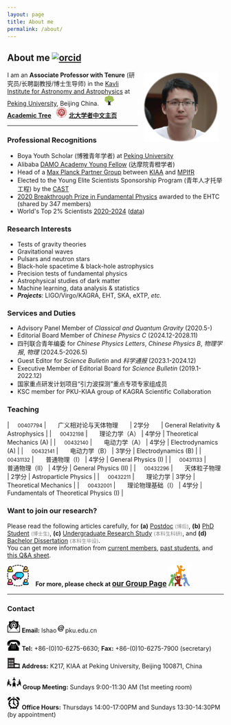 ```yaml
---
layout: page
title: About me
permalink: /about/
---
```


## <b>About me</b> [<img src="https://kiaagravity.github.io/assets/orcid.png" alt="orcid" style="width:20px;height:20px;">](https://orcid.org/0000-0002-1334-8853)

<img style="float: right;" src="shao2.png" width="180" hspace="10"> 

I am an **Associate Professor with Tenure** (研究员/长聘副教授/博士生导师) in the [Kavli
Institute for Astronomy and Astrophysics](http://kiaa.pku.edu.cn/) at [Peking
University](http://www.pku.edu.cn/), Beijing China. 
&nbsp; <img src="tree.png" alt="PKU" style="height:25px;"> [**Academic Tree**](https://academictree.org/astronomy/peopleinfo.php?pid=913811)
&nbsp; <img src="../publication/pku.png" alt="PKU" style="height:25px;"> [**北大学者中文主页**](http://scholar.pku.edu.cn/lshao)

<!-- &nbsp; &nbsp; &nbsp; &nbsp;<big><b><font color="blue">找我做本科毕设的，请<a href="https://kiaagravity.github.io/assets/bachelor">猛戳这里</a>，谢谢！</font></b></big>（24年秋/冬） -->

---

<p></p>

### Professional Recognitions

- Boya Youth Scholar (博雅青年学者) at [Peking University](http://www.pku.edu.cn/)
- Alibaba [DAMO Academy Young Fellow](https://damo.alibaba.com/damo-academy-young-fellow) (达摩院青橙学者)
- Head of a [Max Planck Partner Group](http://kiaa.pku.edu.cn/info/1129/7050.htm)  between [KIAA](http://kiaa.pku.edu.cn/) and [MPIfR](http://www.mpifr-bonn.mpg.de/2169/en)
- Elected to the Young Elite Scientists Sponsorship Program (青年人才托举工程) by the [CAST](http://www.cast.org.cn/)
- [2020 Breakthrough Prize in Fundamental
  Physics](https://friendshao.github.io/docs/breakthrough_Certificate_2020.pdf) awarded to the EHTC (shared by 347 members)
- World's Top 2% Scientists [2020-2024](top2.png) ([data](https://elsevier.digitalcommonsdata.com/datasets/btchxktzyw/7))

### Research Interests

- Tests of gravity theories
- Gravitational waves
- Pulsars and neutron stars
- Black-hole spacetime & black-hole astrophysics
- Precision tests of fundamental physics
- Astrophysical studies of dark matter
- Machine learning, data analysis & statistics
- <b><i>Projects</i></b>: LIGO/Virgo/KAGRA, EHT, SKA, eXTP, *etc.*

### Services and Duties

- Advisory Panel Member of *Classical and Quantum Gravity* (2020.5-)
- Editorial Board Member of *Chinese Physics C* (2024.12-2028.11)
- 四刊联合青年编委 for *Chinese Physics Letters*, *Chinese Physics B*, *物理学报*, *物理* (2024.5-2026.5)
- Guest Editor for *Science Bulletin* and *科学通报* (2023.1-2024.12)
- Executive Member of Editorial Board for *Science Bulletin* (2019.1-2022.12)
- 国家重点研发计划项目“引力波探测”重点专项专家组成员
- KSC member for PKU-KIAA group of KAGRA Scientific Collaboration

### Teaching

| &nbsp; &nbsp; <small>00407794</small> | &nbsp; &nbsp; &nbsp; <span class="hovertext" data-hover="2027年（秋） 2026年（秋） 2024年（秋） 2023年（秋） 2021年（秋） 2020年（秋） 2019年（秋）">广义相对论与天体物理</span> &nbsp; &nbsp; &nbsp; | 2学分 &nbsp; &nbsp; &nbsp; | General Relativity & Astrophysics |
| &nbsp; &nbsp; <small>00432198</small> | &nbsp; &nbsp; &nbsp; <span class="hovertext" data-hover="2025年（春） 2024年（春） 2022年（秋） 2021年（秋） 2019年（秋）">理论力学（A）</span> | 4学分 | Theoretical Mechanics (A) |
| &nbsp; &nbsp; <small>00432140</small> | &nbsp; &nbsp; &nbsp; <span class="hovertext" data-hover="2024年（秋） 2023年（秋）">电动力学（A）</span> | 4学分 | Electrodynamics (A)  |
| &nbsp; &nbsp; <small>00432141</small> | &nbsp; &nbsp; &nbsp; <span class="hovertext" data-hover="2022年（秋）">电动力学（B）</span> | 3学分 | Electrodynamics (B)  |
| &nbsp; &nbsp; <small>00431132</small> | &nbsp; &nbsp; &nbsp; <span class="hovertext" data-hover="2024年（春） 2022年（春） 2021年（春）">普通物理（I）</span> | 4学分 | General Physics (I)  |
| &nbsp; &nbsp; <small>00431133</small> | &nbsp; &nbsp; &nbsp; <span class="hovertext" data-hover="2020年（秋）">普通物理（II）</span> | 4学分 | General Physics (II) |
| &nbsp; &nbsp; <small>00432296</small> | &nbsp; &nbsp; &nbsp; <span class="hovertext" data-hover="2022年（春）">天体粒子物理</span> | 2学分 | Astroparticle Physics |
| &nbsp; &nbsp; <small>00432211</small> | &nbsp; &nbsp; &nbsp; <span class="hovertext" data-hover="尚未开课">理论力学</span> | 3学分 | Theoretical Mechanics |
| &nbsp; &nbsp; <small>00432001</small> | &nbsp; &nbsp; &nbsp; <span class="hovertext" data-hover="尚未开课">理论物理基础（I）</span> | 4学分 | Fundamentals of Theoretical Physics (I)  |

<!-- 
| &nbsp; &nbsp; <span class="hovertext" data-hover="尚未开课">广义相对论</span> &nbsp; &nbsp; &nbsp; | 4学分 &nbsp; &nbsp; &nbsp; | General Relativity |
| &nbsp; &nbsp; <span class="hovertext" data-hover="尚未开课">狭义相对论</span>  <font color="gray"><small><small> *** 建设中</small></small></font> | 2学分 | Special Relativity |
| &nbsp; &nbsp; <span class="hovertext" data-hover="尚未开课">百年物理</span>  <font color="gray"><small><small> *** 建设中</small></small></font> | 2学分 | Centenary Physics |
-->

<p></p>

### Want to join our research?

Please read the following articles carefully, for
**(a)** [Postdoc](https://kiaagravity.github.io/assets/postdoc) <font color="gray"><small>(博后)</small></font>,
**(b)** [PhD Student](https://kiaagravity.github.io/assets/phd) <font color="gray"><small>(博士生)</small></font>, 
**(c)** [Undergraduate Research Study](https://kiaagravity.github.io/assets/undergraduate) <font color="gray"><small>(本科生科研)</small></font>, and 
**(d)** [Bachelor Dissertation](https://kiaagravity.github.io/assets/bachelor) <font color="gray"><small>(本科生毕设)</small></font>.  
You can get more information from [current
members](https://kiaagravity.github.io/member/), [past
students](https://friendshao.github.io/docs/theses), and [this Q&A
sheet](https://kiaagravity.github.io/assets/QA).

 <img src="group.png" width="50"> &nbsp;&nbsp; **For more, please check at [<big>our Group Page</big>](https://kiaagravity.github.io)**  <img src="team.png" width="50">

<p></p>

---

<p></p>

### Contact


<img src="email.png" width="30"> **Email:** lshao<img src="at.jpg"
width="20">pku.edu.cn
 
<img src="phone.png" width="30"> **Tel:** +86-(0)10-6275-6630; **Fax:** +86-(0)10-6275-7900 (secretary)

<img src="office.png" width="30"> **Address:** K217, KIAA at Peking University, Beijing 100871, China

<img src="meet.png" width="32"> **Group Meeting:** Sundays 9:00-11:30 AM (1st meeting room)

<img src="open.jpg" width="30"> **Office Hours:** Thursdays 14:00-17:00PM and Sundays 13:30-14:30PM (by appointment)